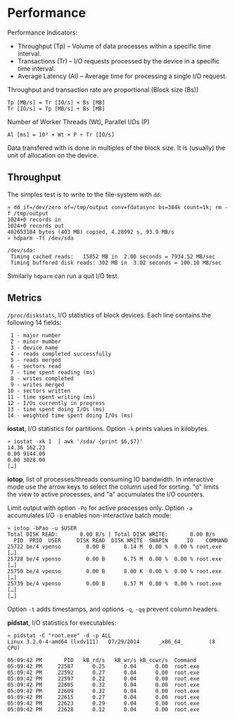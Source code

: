 # Performance

Performance Indicators:

* Throughput (Tp) – Volume of data processes within a specific time interval.
* Transactions (Tr) – I/O requests processed by the device in a specific time interval.
* Average Latency (Al) – Average time for processing a single I/O request.

Throughput and transaction rate are proportional (Block size (Bs))

    Tp [MB/s] = Tr [IO/s] × Bs [MB]
    Tr [IO/s] = Tp [MB/s] ÷ Bs [MB]

Number of Worker Threads (Wt), Parallel I/Os (P)

    Al [ms] = 10³ × Wt × P ÷ Tr [IO/s]

Data transfered with is done in multiples of the block size. It is (usually) the unit of allocation on the device.

## Throughput

The simples test is to write to the file-system with `dd`:

    » dd if=/dev/zero of=/tmp/output conv=fdatasync bs=384k count=1k; rm -f /tmp/output
    1024+0 records in
    1024+0 records out
    402653184 bytes (403 MB) copied, 4.28992 s, 93.9 MB/s
    » hdparm -Tt /dev/sda

    /dev/sda:
     Timing cached reads:   15852 MB in  2.00 seconds = 7934.52 MB/sec
     Timing buffered disk reads: 302 MB in  3.02 seconds = 100.10 MB/sec

Similarly `hdparm` can run a quit I/O test.

## Metrics

`/proc/diskstats`, I/O statistics of block devices. Each line contains the following 14 fields:

     1 - major number
     2 - minor mumber
     3 - device name
     4 - reads completed successfully
     5 - reads merged
     6 - sectors read
     7 - time spent reading (ms)
     8 - writes completed
     9 - writes merged
    10 - sectors written
    11 - time spent writing (ms)
    12 - I/Os currently in progress
    13 - time spent doing I/Os (ms)
    14 - weighted time spent doing I/Os (ms)

**iostat**, I/O statistics for partitions. Option `-k` prints values in kilobytes.

    » iostat -xk 1  | awk '/sda/ {print $6,$7}'                  
    14.36 162.23
    0.00 9144.00
    0.00 3028.00
    […]

**iotop**, list of processes/threads consuming IO bandwidth. In interactive mode use the arrow keys to select the column used for sorting. "o" limits the view to active processes, and "a" accumulates the I/O counters.

Limit output with option `-Po` for active processes only. Option `-a` accumulates I/O `-b` enables non-interactive batch mode:

    » iotop -bPao -u $USER
    Total DISK READ:       0.00 B/s | Total DISK WRITE:       0.00 B/s
      PID  PRIO  USER     DISK READ  DISK WRITE  SWAPIN      IO    COMMAND
    25722 be/4 vpenso        0.00 B      8.14 M  0.00 %  0.00 % root.exe […]
    25728 be/4 vpenso        0.00 B      6.75 M  0.00 %  0.00 % root.exe […]
    25750 be/4 vpenso        0.00 B      8.00 K  0.00 %  0.00 % root.exe […]
    25739 be/4 vpenso        0.00 B      8.57 M  0.00 %  0.00 % root.exe […]
    […]

Option `-t` adds timestamps, and options `-q`, `-qq` prevent column headers.

**pidstat**, I/O statistics for executables:

    » pidstat -C "root.exe" -d -p ALL
    Linux 3.2.0-4-amd64 (lxdv111)   07/29/2014      _x86_64_        (8 CPU)

    05:09:42 PM       PID   kB_rd/s   kB_wr/s kB_ccwr/s  Command
    05:09:42 PM     22587      0.25      0.04      0.00  root.exe
    05:09:42 PM     22592      0.27      0.04      0.00  root.exe
    05:09:42 PM     22597      0.22      0.04      0.00  root.exe
    05:09:42 PM     22605      0.32      0.04      0.00  root.exe
    05:09:42 PM     22609      0.32      0.04      0.00  root.exe
    05:09:42 PM     22615      0.27      0.04      0.00  root.exe
    05:09:42 PM     22623      0.29      0.04      0.00  root.exe
    05:09:42 PM     22628      0.12      0.04      0.00  root.exe
